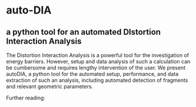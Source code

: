 # auto-DIA

## a python tool for an automated DIstortion Interaction Analysis

The Distortion Interaction Analysis is a powerful tool for the investigation of energy barriers. However, setup and data analysis of such a calculation can be cumbersome and requires lengthy intervention of the user. We present autoDIA, a python tool for the automated setup, performance, and data extraction of such an analysis, including automated detection of fragments and relevant geometric parameters.

Further reading:
